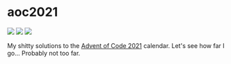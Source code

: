 # aoc2021

![](https://img.shields.io/badge/day%20📅-20-blue) ![](https://img.shields.io/badge/stars%20⭐-15-yellow) ![](https://img.shields.io/badge/days%20completed-7-red)

My shitty solutions to the [Advent of Code 2021](https://adventofcode.com/2021) calendar. Let's see how far I go... Probably not too far.
